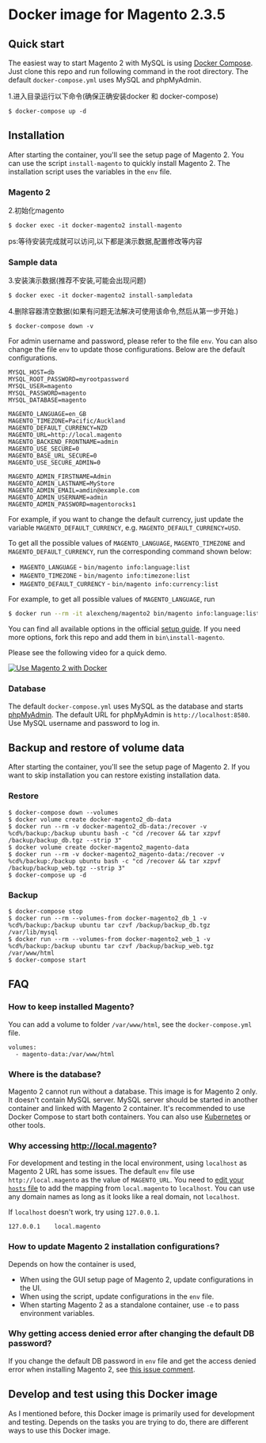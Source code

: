 # Docker image for Magento 2.3.5

## Quick start

The easiest way to start Magento 2 with MySQL is using [Docker Compose](https://docs.docker.com/compose/). Just clone this repo and run following command in the root directory. The default `docker-compose.yml` uses MySQL and phpMyAdmin.

1.进入目录运行以下命令(确保正确安装docker 和 docker-compose)
~~~
$ docker-compose up -d
~~~


## Installation

After starting the container, you'll see the setup page of Magento 2. You can use the script `install-magento` to quickly install Magento 2. The installation script uses the variables in the `env` file.

### Magento 2
2.初始化magento
~~~
$ docker exec -it docker-magento2 install-magento
~~~

ps:等待安装完成就可以访问,以下都是演示数据,配置修改等内容

### Sample data

3.安装演示数据(推荐不安装,可能会出现问题)
~~~
$ docker exec -it docker-magento2 install-sampledata
~~~

4.删除容器清空数据(如果有问题无法解决可使用该命令,然后从第一步开始.)
~~~
$ docker-compose down -v
~~~


For admin username and password, please refer to the file `env`. You can also change the file `env` to update those configurations. Below are the default configurations.

~~~
MYSQL_HOST=db
MYSQL_ROOT_PASSWORD=myrootpassword
MYSQL_USER=magento
MYSQL_PASSWORD=magento
MYSQL_DATABASE=magento

MAGENTO_LANGUAGE=en_GB
MAGENTO_TIMEZONE=Pacific/Auckland
MAGENTO_DEFAULT_CURRENCY=NZD
MAGENTO_URL=http://local.magento
MAGENTO_BACKEND_FRONTNAME=admin
MAGENTO_USE_SECURE=0
MAGENTO_BASE_URL_SECURE=0
MAGENTO_USE_SECURE_ADMIN=0

MAGENTO_ADMIN_FIRSTNAME=Admin
MAGENTO_ADMIN_LASTNAME=MyStore
MAGENTO_ADMIN_EMAIL=amdin@example.com
MAGENTO_ADMIN_USERNAME=admin
MAGENTO_ADMIN_PASSWORD=magentorocks1
~~~

For example, if you want to change the default currency, just update the variable `MAGENTO_DEFAULT_CURRENCY`, e.g. `MAGENTO_DEFAULT_CURRENCY=USD`.

To get all the possible values of `MAGENTO_LANGUAGE`, `MAGENTO_TIMEZONE` and `MAGENTO_DEFAULT_CURRENCY`, run the corresponding command shown below:

* `MAGENTO_LANGUAGE` - `bin/magento info:language:list`
* `MAGENTO_TIMEZONE` - `bin/magento info:timezone:list`
* `MAGENTO_DEFAULT_CURRENCY` - `bin/magento info:currency:list`

For example, to get all possible values of `MAGENTO_LANGUAGE`, run

```bash
$ docker run --rm -it alexcheng/magento2 bin/magento info:language:list
```

You can find all available options in the official [setup guide](http://devdocs.magento.com/guides/v2.0/install-gde/install/cli/install-cli-install.html#instgde-install-cli-magento). If you need more options, fork this repo and add them in `bin\install-magento`.

Please see the following video for a quick demo.

[![Use Magento 2 with Docker](https://img.youtube.com/vi/18tOf_cuQKg/hqdefault.jpg)](https://www.youtube.com/watch?v=18tOf_cuQKg "Use Magento 2 with Docker")

### Database

The default `docker-compose.yml` uses MySQL as the database and starts [phpMyAdmin](https://www.phpmyadmin.net/). The default URL for phpMyAdmin is `http://localhost:8580`. Use MySQL username and password to log in.


## Backup and restore of volume data

After starting the container, you'll see the setup page of Magento 2. If you want to skip installation you can restore existing installation data.

### Restore
~~~
$ docker-compose down --volumes
$ docker volume create docker-magento2_db-data
$ docker run --rm -v docker-magento2_db-data:/recover -v %cd%/backup:/backup ubuntu bash -c "cd /recover && tar xzpvf /backup/backup_db.tgz --strip 3"
$ docker volume create docker-magento2_magento-data
$ docker run --rm -v docker-magento2_magento-data:/recover -v %cd%/backup:/backup ubuntu bash -c "cd /recover && tar xzpvf /backup/backup_web.tgz --strip 3"
$ docker-compose up -d
~~~

### Backup
~~~
$ docker-compose stop
$ docker run --rm --volumes-from docker-magento2_db_1 -v %cd%/backup:/backup ubuntu tar czvf /backup/backup_db.tgz /var/lib/mysql
$ docker run --rm --volumes-from docker-magento2_web_1 -v %cd%/backup:/backup ubuntu tar czvf /backup/backup_web.tgz /var/www/html
$ docker-compose start
~~~

## FAQ

### How to keep installed Magento?

You can add a volume to folder `/var/www/html`, see the `docker-compose.yml` file.

```
volumes: 
  - magento-data:/var/www/html 
```

### Where is the database?

Magento 2 cannot run without a database. This image is for Magento 2 only. It doesn't contain MySQL server. MySQL server should be started in another container and linked with Magento 2 container. It's recommended to use Docker Compose to start both containers. You can also use [Kubernetes](https://kubernetes.io/) or other tools.

### Why accessing http://local.magento?

For development and testing in the local environment, using `localhost` as Magento 2 URL has some issues. The default `env` file use `http://local.magento` as the value of `MAGENTO_URL`. You need to [edit your `hosts` file](https://support.rackspace.com/how-to/modify-your-hosts-file/) to add the mapping from `local.magento` to `localhost`. You can use any domain names as long as it looks like a real domain, not `localhost`.

If `localhost` doesn't work, try using `127.0.0.1`.

```
127.0.0.1    local.magento
```

### How to update Magento 2 installation configurations?

Depends on how the container is used,

* When using the GUI setup page of Magento 2, update configurations in the UI.
* When using the script, update configurations in the `env` file. 
* When starting Magento 2 as a standalone container, use `-e` to pass environment variables.

### Why getting access denied error after changing the default DB password?

If you change the default DB password in `env` file and get the access denied error when installing Magento 2, see [this issue comment](https://github.com/alexcheng1982/docker-magento2/issues/10#issuecomment-355382150).

## Develop and test using this Docker image

As I mentioned before, this Docker image is primarily used for development and testing. Depends on the tasks you are trying to do, there are different ways to use this Docker image.
